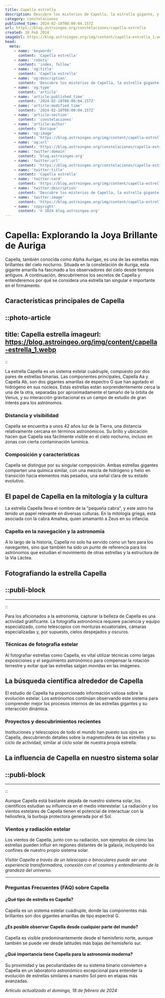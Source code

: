 ```yaml
---
title: Capella estrella
description: Descubre los misterios de Capella, la estrella gigante, y cómo ilumina el cielo nocturno con su impresionante brillo.
category: constelaciones
published_time: 2024-02-18T08:00:04.157Z
url: https://blog.astroingeo.org/constelaciones/capella-estrella
created: 18 Feb 2024
imageUrl: https://blog.astroingeo.org/img/content/capella-estrella_1.webp
head:
  meta:
    - name: 'keywords'
      content: 'Capella estrella'
    - name: 'robots'
      content: 'index, follow'
    - name: 'og:title'
      content: 'Capella estrella'
    - name: 'og:description'
      content: 'Descubre los misterios de Capella, la estrella gigante, y cómo ilumina el cielo nocturno con su impresionante brillo.'
    - name: 'og:type'
      content: 'article'
    - name: 'article:published_time'
      content: '2024-02-18T08:00:04.157Z'
    - name: 'article:modified_time'
      content: '2024-02-18T08:00:04.157Z'
    - name: 'article:section'
      content: 'constelaciones'
    - name: 'article:author'
      content: 'Enrique'
    - name: 'og:image'
      content: 'https://blog.astroingeo.org/img/content/capella-estrella_1.webp'
    - name: 'og:url'
      content: 'https://blog.astroingeo.org/constelaciones/capella-estrella'
    - name: 'twitter:domain'
      content: 'blog.astroingeo.org'
    - name: 'twitter:url'
      content: 'https://blog.astroingeo.org/constelaciones/capella-estrella'
    - name: 'twitter:title'
      content: 'Capella estrella'
    - name: 'twitter:card'
      content: 'https://blog.astroingeo.org/img/content/capella-estrella_1.webp'
    - name: 'twitter:description'
      content: 'Descubre los misterios de Capella, la estrella gigante, y cómo ilumina el cielo nocturno con su impresionante brillo.'
    - name: 'twitter:image'
      content: 'https://blog.astroingeo.org/img/content/capella-estrella_1.webp'
    - name: 'copyright'
      content: '© 2024 blog.astroingeo.org'
---
```

# Capella: Explorando la Joya Brillante de Auriga

Capella, también conocida como Alpha Aurigae, es una de las estrellas más brillantes del cielo nocturno. Situada en la constelación de Auriga, esta gigante amarilla ha fascinado a los observadores del cielo desde tiempos antiguos. A continuación, descubriremos los secretos de Capella y entenderemos por qué se considera una estrella tan singular e importante en el firmamento.

## Características principales de Capella


::photo-article
---
title: Capella estrella
imageurl: https://blog.astroingeo.org/img/content/capella-estrella_1.webp
---
::


La estrella Capella es un sistema estelar cuádruple, compuesto por dos pares de estrellas binarias. Las componentes principales, Capella Aa y Capella Ab, son dos gigantes amarillas de espectro G que han agotado el hidrógeno en sus núcleos. Estas estrellas están sorprendentemente cerca la una de la otra, separadas por aproximadamente el tamaño de la órbita de Venus, y su interacción gravitacional es un campo de estudio de gran interés para los astrónomos.

### Distancia y visibilidad

Capella se encuentra a unos 42 años luz de la Tierra, una distancia relativamente cercana en términos astronómicos. Su brillo y ubicación hacen que Capella sea fácilmente visible en el cielo nocturno, incluso en zonas con cierta contaminación lumínica.

### Composición y características

Capella se distingue por su singular composición. Ambas estrellas gigantes comparten una química similar, con una mezcla de hidrógeno y helio en transición hacia elementos más pesados, una señal clara de su estado evolutivo.

## El papel de Capella en la mitología y la cultura

La estrella Capella lleva el nombre de la "pequeña cabra", y este astro ha tenido un papel relevante en diversas culturas. En la mitología griega, está asociada con la cabra Amaltea, quien amamantó a Zeus en su infancia.

### Capella en la navegación y la astronomía

A lo largo de la historia, Capella no solo ha servido como un faro para los navegantes, sino que también ha sido un punto de referencia para los astrónomos que estudian el movimiento de otras estrellas y la estructura de la Vía Láctea.

## Fotografiando la estrella Capella


  ::publi-block
  ---
  ---
  ::
  
  
Para los aficionados a la astronomía, capturar la belleza de Capella es una actividad gratificante. La fotografía astronómica requiere paciencia y equipo especializado, como telescopios con monturas ecuatoriales, cámaras especializadas y, por supuesto, cielos despejados y oscuros.

### Técnicas de fotografía estelar

Al fotografiar estrellas como Capella, es vital utilizar técnicas como largas exposiciones y el seguimiento astronómico para compensar la rotación terrestre y evitar que las estrellas salgan movidas en las imágenes.

## La búsqueda científica alrededor de Capella

El estudio de Capella ha proporcionado información valiosa sobre la evolución estelar. Los astrónomos continúan observando este sistema para comprender mejor los procesos internos de las estrellas gigantes y su interacción dinámica.

### Proyectos y descubrimientos recientes

Instituciones y telescopios de todo el mundo han puesto sus ojos en Capella, descubriendo detalles sobre la magnetosfera de las estrellas y su ciclo de actividad, similar al ciclo solar de nuestra propia estrella.

## La influencia de Capella en nuestro sistema solar


  ::publi-block
  ---
  ---
  ::
  
  
Aunque Capella está bastante alejada de nuestro sistema solar, los científicos estudian su influencia en el medio interestelar. La radiación y los vientos estelares de Capella tienen el potencial de interactuar con la heliosfera, la burbuja protectora generada por el Sol.

### Vientos y radiación estelar

Los vientos de Capella, junto con su radiación, son ejemplos de cómo las estrellas pueden influir en regiones distantes de la galaxia, incluyendo los confines de nuestro propio sistema solar.

*Visitar Capella a través de un telescopio o binoculares puede ser una experiencia transformadora, conexión con el cosmos y entendimiento de la grandeza del universo.*

---

### Preguntas Frecuentes (FAQ) sobre Capella

#### ¿Qué tipo de estrella es Capella?
Capella es un sistema estelar cuádruple, donde las componentes más brillantes son dos gigantes amarillas de tipo espectral G.

#### ¿Es posible observar Capella desde cualquier parte del mundo?
Capella es visible predominantemente desde el hemisferio norte, aunque también se puede ver desde latitudes más bajas del hemisferio sur.

#### ¿Qué importancia tiene Capella para la astronomía moderna?
Su proximidad y las peculiaridades de su sistema binario convierten a Capella en un laboratorio astronómico excepcional para entender la evolución de estrellas similares a nuestro Sol pero en etapas más avanzadas.

_Artículo actualizado el domingo, 18 de febrero de 2024_